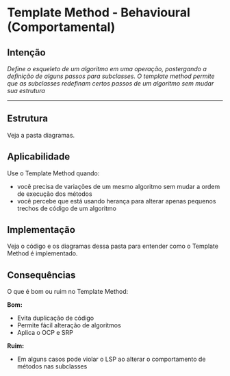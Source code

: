 # Template Method - Behavioural (Comportamental)

## Intenção

*Define o esqueleto de um algoritmo em uma operação, postergando a definição de alguns passos para subclasses. O template method permite que as subclasses redefinam certos passos de um algoritmo sem mudar sua estrutura*

---

## Estrutura

Veja a pasta diagramas.

## Aplicabilidade

Use o Template Method quando:

- você precisa de variações de um mesmo algoritmo sem mudar a ordem de execução dos métodos
- você percebe que está usando herança para alterar apenas pequenos trechos de código de um algoritmo

## Implementação

Veja o código e os diagramas dessa pasta para entender como o Template Method é implementado.

## Consequências

O que é bom ou ruim no Template Method:

**Bom:**
- Evita duplicação de código
- Permite fácil alteração de algoritmos
- Aplica o OCP e SRP

**Ruim:**
- Em alguns casos pode violar o LSP ao alterar o comportamento de métodos nas subclasses